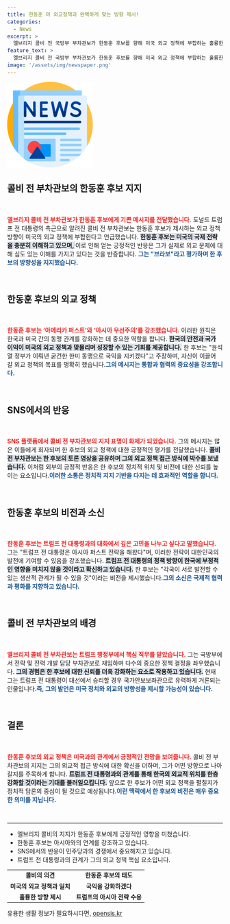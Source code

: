 ```yaml
---
title: 한동훈 미 외교정책과 완벽하게 맞는 방향 제시!
categories:
  - News
excerpt: >
  엘브리지 콜비 전 국방부 부차관보가 한동훈 후보를 향해 미국 외교 정책에 부합하는 훌륭한 방향이라며 찬사를 보냈습니다. 한 후보는 이를 공유하며 굳건한 한미동맹을 강조, 트럼프 전 대통령과의 대화 필요성을 언급했습니다. 
feature_text: >
  엘브리지 콜비 전 국방부 부차관보가 한동훈 후보를 향해 미국 외교 정책에 부합하는 훌륭한 방향이라며 찬사를 보냈습니다. 한 후보는 이를 공유하며 굳건한 한미동맹을 강조, 트럼프 전 대통령과의 대화 필요성을 언급했습니다. 
image: '/assets/img/newspaper.png'
---
```


<p><img src="/assets/img/newspaper.png" alt="kimp 속보" /></p>

<h2 data-ke-size="size26">콜비 전 부차관보의 한동훈 후보 지지</h2>

<p data-ke-size="size16">&nbsp;</p>

<p><b><span style="color: #ee2323;">엘브리지 콜비 전 부차관보가 한동훈 후보에게 기쁜 메시지를 전달했습니다.</span></b> 도널드 트럼프 전 대통령의 측근으로 알려진 콜비 전 부차관보는 한동훈 후보가 제시하는 외교 정책 방향이 미국의 외교 정책에 부합한다고 언급했습니다. <b><span style="background-color: #21538527;">한동훈 후보는 미국의 국제 전략을 충분히 이해하고 있으며, </span></b> 이로 인해 얻는 긍정적인 반응은 그가 실제로 외교 문제에 대해 심도 있는 이해를 가지고 있다는 것을 반증합니다. <b><span style="color: #1a5490;">그는 "브라보"라고 평가하며 한 후보의 방향성을 지지했습니다.</span></b> </p>

<p data-ke-size="size16">&nbsp;</p>

<h2 data-ke-size="size26">한동훈 후보의 외교 정책</h2>

<p data-ke-size="size16">&nbsp;</p>

<p><b><span style="color: #ee2323;">한동훈 후보는 ‘아메리카 퍼스트’와 ‘아시아 우선주의’를 강조했습니다.</span></b> 이러한 원칙은 한국과 미국 간의 동맹 관계를 강화하는 데 중요한 역할을 합니다. <b><span style="background-color: #21538527;">한국의 안전과 국가 이익이 미국의 외교 정책과 맞물리며 성장할 수 있는 기회를 제공합니다.</span></b> 한 후보는 "윤석열 정부가 이뤄낸 굳건한 한미 동맹으로 국익을 지키겠다"고 주장하며, 자신이 이끌어 갈 외교 정책의 목표를 명확히 했습니다.<b><span style="color: #1a5490;">그의 메시지는 통합과 협력의 중요성을 강조합니다.</span></b></p>

<p data-ke-size="size16">&nbsp;</p>

<h2 data-ke-size="size26">SNS에서의 반응</h2>

<p data-ke-size="size16">&nbsp;</p>

<p><b><span style="color: #ee2323;">SNS 플랫폼에서 콜비 전 부차관보의 지지 표명이 화제가 되었습니다.</span></b> 그의 메시지는 많은 이들에게 회자되며 한 후보의 외교 정책에 대한 긍정적인 평가를 전달했습니다. <b><span style="background-color: #21538527;">콜비 전 부차관보는 한 후보의 토론 영상을 공유하며 그의 외교 정책 접근 방식에 박수를 보냈습니다.</span></b> 이처럼 외부의 긍정적 반응은 한 후보의 정치적 위치 및 비전에 대한 신뢰를 높이는 요소입니다.<b><span style="color: #1a5490;">이러한 소통은 정치적 지지 기반을 다지는 데 효과적인 역할을 합니다.</span></b></p>

<p data-ke-size="size16">&nbsp;</p>

<h2 data-ke-size="size26">한동훈 후보의 비전과 소신</h2>

<p data-ke-size="size16">&nbsp;</p>

<p><b><span style="color: #ee2323;">한동훈 후보는 트럼프 전 대통령과의 대화에서 깊은 고민을 나누고 싶다고 말했습니다.</span></b> 그는 "트럼프 전 대통령은 아시아 퍼스트 전략을 해왔다"며, 이러한 전략이 대한민국의 발전에 기여할 수 있음을 강조했습니다. <b><span style="background-color: #21538527;">트럼프 전 대통령의 정책 방향이 한국에 부정적인 영향을 미치지 않을 것이라고 확신하고 있습니다.</span></b> 한 후보는 "각국이 서로 발전할 수 있는 생산적 관계가 될 수 있을 것"이라는 비전을 제시했습니다.<b><span style="color: #1a5490;">그의 소신은 국제적 협력과 평화를 지향하고 있습니다.</span></b></p>

<p data-ke-size="size16">&nbsp;</p>

<h2 data-ke-size="size26">콜비 전 부차관보의 배경</h2>

<p data-ke-size="size16">&nbsp;</p>

<p><b><span style="color: #ee2323;">엘브리지 콜비 전 부차관보는 트럼프 행정부에서 핵심 직무를 맡았습니다.</span></b> 그는 국방부에서 전략 및 전력 개발 담당 부차관보로 재임하며 다수의 중요한 정책 결정을 좌우했습니다. <b><span style="background-color: #21538527;">그의 경험은 한 후보에 대한 신뢰를 더욱 강화하는 요소로 작용하고 있습니다.</span></b> 현재 그는 트럼프 전 대통령이 대선에서 승리할 경우 국가안보보좌관으로 유력하게 거론되는 인물입니다.<b><span style="color: #1a5490;">즉, 그의 발언은 미국 정치와 외교의 방향성을 제시할 가능성이 있습니다.</span></b></p>

<p data-ke-size="size16">&nbsp;</p>

<h2 data-ke-size="size26">결론</h2>

<p data-ke-size="size16">&nbsp;</p>

<p><b><span style="color: #ee2323;">한동훈 후보의 외교 정책은 미국과의 관계에서 긍정적인 전망을 보여줍니다.</span></b> 콜비 전 부차관보의 지지는 그의 외교적 접근 방식에 대한 확신을 더하며, 그가 어떤 방향으로 나아갈지를 주목하게 합니다. <b><span style="background-color: #21538527;">트럼프 전 대통령과의 관계를 통해 한국의 외교적 위치를 한층 강화할 것이라는 기대를 불러일으킵니다.</span></b> 앞으로 한 후보가 어떤 외교 정책을 펼칠지가 정치적 담론의 중심이 될 것으로 예상됩니다.<b><span style="color: #1a5490;">이런 맥락에서 한 후보의 비전은 매우 중요한 의미를 지닙니다.</span></b></p>

<p data-ke-size="size16">&nbsp;</p>

<hr>

<ul>
    <li>엘브리지 콜비의 지지가 한동훈 후보에게 긍정적인 영향을 미쳤습니다.</li>
    <li>한동훈 후보는 아시아와의 연계를 강조하고 있습니다.</li>
    <li>SNS에서의 반응이 민주당과의 경쟁에서 중요해지고 있습니다.</li>
    <li>트럼프 전 대통령과의 관계가 그의 외교 정책 핵심 요소입니다.</li>
</ul>

<table style="width:100%">
    <tr>
        <td style="text-align: center; height: 17px;"><b>콜비의 의견</b></td>
        <td style="text-align: center; height: 17px;"><b>한동훈 후보의 태도</b></td>
    </tr>
    <tr>
        <td style="text-align: center; height: 17px;"><b>미국의 외교 정책과 일치</b></td>
        <td style="text-align: center; height: 17px;"><b>국익을 강화하겠다</b></td>
    </tr>
    <tr>
        <td style="text-align: center; height: 17px;"><b>훌륭한 방향 제시</b></td>
        <td style="text-align: center; height: 17px;"><b>트럼프의 아시아 전략 수용</b></td>
    </tr>
</table>
유용한 생활 정보가 필요하시다면, <a href="https://opensis.kr" rel="dofollow">opensis.kr</a>


